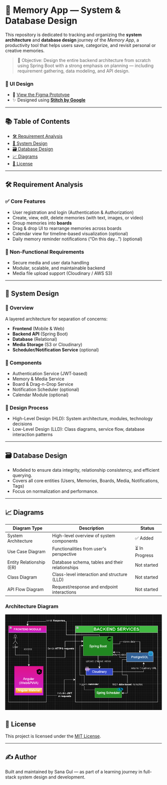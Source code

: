 # 🧠 Memory App — System & Database Design

This repository is dedicated to tracking and organizing the **system architecture** and **database design** journey of the _Memory App_, a productivity tool that helps users save, categorize, and revisit personal or creative memories.

> 🎯 Objective: Design the entire backend architecture from scratch using Spring Boot with a strong emphasis on planning — including requirement gathering, data modeling, and API design.

### 🎨 UI Design
- 📱 [View the Figma Prototype](https://www.figma.com/design/tT1NeXsZG9n306nEg4QpU0/Untitled?node-id=0-1&t=J2jeNuKiBIQBmsho-1)
- ✨ Designed using [**Stitch by Google**](https://stitch.withgoogle.com/)

---

## 📚 Table of Contents

- [🛠 Requirement Analysis](#-requirement-analysis)
- [📐 System Design](#-system-design)
- [🗃️ Database Design](#-database-design)
- [📈 Diagrams](#-diagrams)
- [📃 License](#-license)

---

## 🛠 Requirement Analysis

### ✅ Core Features
- User registration and login (Authentication & Authorization)
- Create, view, edit, delete memories (with text, images, or video)
- Group memories into **boards**
- Drag & drop UI to rearrange memories across boards
- Calendar view for timeline-based visualization (optional)
- Daily memory reminder notifications (“On this day…”) (optional)

### 🧰 Non-Functional Requirements
- Secure media and user data handling
- Modular, scalable, and maintainable backend
- Media file upload support (Cloudinary / AWS S3)

---

## 📐 System Design

### 🔹 Overview
A layered architecture for separation of concerns:
- **Frontend** (Mobile & Web)
- **Backend API** (Spring Boot)
- **Database** (Relational)
- **Media Storage** (S3 or Cloudinary)
- **Scheduler/Notification Service** (optional)

### 🧩 Components
- Authentication Service (JWT-based)
- Memory & Media Service
- Board & Drag-n-Drop Service
- Notification Scheduler (optional)
- Calendar Module (optional)

### 📂 Design Process
- High-Level Design (HLD): System architecture, modules, technology decisions
- Low-Level Design (LLD): Class diagrams, service flow, database interaction patterns

---

## 🗃️ Database Design

- Modeled to ensure data integrity, relationship consistency, and efficient querying.
- Covers all core entities (Users, Memories, Boards, Media, Notifications, Tags)
- Focus on normalization and performance.

---

## 📈 Diagrams

| Diagram Type             | Description                                      | Status  |
|--------------------------|--------------------------------------------------|---------|
| System Architecture      | High-level overview of system components         | ✅ Added  |
| Use Case Diagram         | Functionalities from user's perspective          | ⏳ In Progress |
| Entity Relationship (ER) | Database schema, tables and their relationships  | Not started |
| Class Diagram            | Class-level interaction and structure (LLD)      | Not started |
| API Flow Diagram         | Request/response and endpoint interactions       | Not started |

### Architecture Diagram
![Image](diagrams/architecture-diagram.png)

## 📃 License

This project is licensed under the [MIT License](LICENSE).

---

## ✍️ Author

Built and maintained by Sana Gul — as part of a learning journey in full-stack system design and development.

